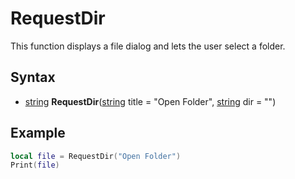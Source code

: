 # RequestDir

This function displays a file dialog and lets the user select a folder.

## Syntax

- [string](https://www.lua.org/manual/5.4/manual.html#6.4) **RequestDir**([string](https://www.lua.org/manual/5.4/manual.html#6.4) title = "Open Folder", [string](https://www.lua.org/manual/5.4/manual.html#6.4) dir = "")

## Example

```lua
local file = RequestDir("Open Folder")
Print(file)
```
